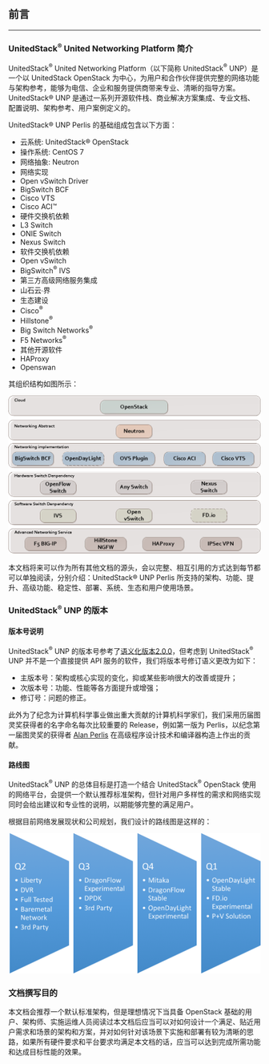 ## 前言

---

### UnitedStack<sup>®</sup> United Networking Platform 简介

UnitedStack<sup>®</sup> United Networking Platform（以下简称 UnitedStack<sup>®</sup> UNP）是一个以 UnitedStack OpenStack 为中心，为用户和合作伙伴提供完整的网络功能与架构参考，能够为电信、企业和服务提供商带来专业、清晰的指导方案。UnitedStack® UNP 是通过一系列开源软件栈、商业解决方案集成、专业文档、配置说明、架构参考、用户案例定义的。

UnitedStack® UNP Perlis 的基础组成包含以下方面：
 - 云系统: UnitedStack® OpenStack
 - 操作系统: CentOS 7
 - 网络抽象: Neutron
 - 网络实现
  - Open vSwitch Driver
  - BigSwitch BCF
  - Cisco VTS
  - Cisco ACI™
 - 硬件交换机依赖
  - L3 Switch
  - ONIE Switch
  - Nexus Switch
 - 软件交换机依赖
  - Open vSwitch
  - BigSwitch<sup>®</sup> IVS
 - 第三方高级网络服务集成
  - 山石云∙界
 - 生态建设
  - Cisco<sup>®</sup>
  - Hillstone<sup>®</sup>
  - Big Switch Networks<sup>®</sup>
  - F5 Networks<sup>®</sup>
 - 其他开源软件
  - HAProxy
  - Openswan

其组织结构如图所示：

![unp_arch][1]

本文档将来可以作为所有其他文档的源头，会以完整、相互引用的方式达到每节都可以单独阅读，分别介绍：UnitedStack® UNP Perlis 所支持的架构、功能、提升、高级功能、稳定性、部署、系统、生态和用户使用场景。

### UnitedStack<sup>®</sup> UNP 的版本

#### 版本号说明

UnitedStack<sup>®</sup> UNP 的版本号参考了[语义化版本2.0.0](http://semver.org/lang/zh-CN/)，但考虑到 UnitedStack<sup>®</sup> UNP 并不是一个直接提供 API 服务的软件，我们将版本号修订语义更改为如下：
 - 主版本号：架构或核心实现的变化，抑或某些影响很大的改善或提升；
 - 次版本号：功能、性能等各方面提升或增强；
 - 修订号：问题的修正。

此外为了纪念为计算机科学事业做出重大贡献的计算机科学家们，我们采用历届图灵奖获得者的名字命名每次比较重要的 Release，例如第一版为 Perlis，以纪念第一届图灵奖的获得者 [Alan Perlis](https://en.wikipedia.org/wiki/Alan_Perlis)  在高级程序设计技术和编译器构造上作出的贡献。

#### 路线图

UnitedStack<sup>®</sup> UNP 的总体目标是打造一个结合 UnitedStack<sup>®</sup> OpenStack 使用的网络平台，会提供一个默认推荐标准架构，但针对用户多样性的需求和网络实现同时会给出建议和专业性的说明，以期能够完整的满足用户。

 根据目前网络发展现状和公司规划，我们设计的路线图是这样的：
 
![plan][2]


### 文档撰写目的

本文档会推荐一个默认标准架构，但是理想情况下当具备 OpenStack 基础的用户、架构师、实施运维人员阅读过本文档后应当可以对如何设计一个满足、贴近用户需求和场景的架构和方案，并对如何针对该场景下实施和部署有较为清晰的思路，如果所有硬件要求和平台要求均满足本文档的话，应当可以达到完成所需功能和达成目标性能的效果。


[1]: images/preface/UNPv0.1.png
[2]: images/preface/1-year-plan.png